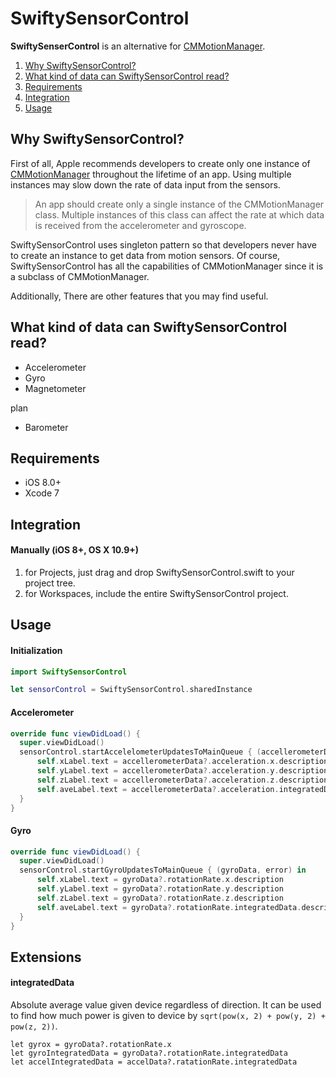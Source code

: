 # SwiftySensorControl

**SwiftySenserControl** is an alternative for [CMMotionManager](https://developer.apple.com/library/ios/documentation/CoreMotion/Reference/CMMotionManager_Class/).

1. [Why SwiftySensorControl?](#why-swiftysensorcontrol)
1. [What kind of data can SwiftySensorControl read?](#what-kind-of-data-can-swiftysensorcontrol-read)
1. [Requirements](#requirements)
1. [Integration](#integration)
1. [Usage](#usage)

## Why SwiftySensorControl?

First of all, Apple recommends developers to create only one instance of [CMMotionManager](https://developer.apple.com/library/ios/documentation/CoreMotion/Reference/CMMotionManager_Class/) throughout the lifetime of an app. Using multiple instances may slow down the rate of data input from the sensors.

>An app should create only a single instance of the CMMotionManager class. Multiple instances of this class can affect the rate at which data is received from the accelerometer and gyroscope.

SwiftySensorControl uses singleton pattern so that developers never have to create an instance to get data from motion sensors. Of course, SwiftySensorControl has all the capabilities of CMMotionManager since it is a subclass of CMMotionManager.

Additionally, There are other features that you may find useful.

## What kind of data can SwiftySensorControl read?

- Accelerometer
- Gyro
- Magnetometer

plan
- Barometer

## Requirements
- iOS 8.0+
- Xcode 7


## Integration

#### Manually (iOS 8+, OS X 10.9+)
1. for Projects, just drag and drop SwiftySensorControl.swift to your project tree.
2. for Workspaces, include the entire SwiftySensorControl project.


## Usage

#### Initialization

```swift
import SwiftySensorControl

let sensorControl = SwiftySensorControl.sharedInstance
```

#### Accelerometer

```swift
override func viewDidLoad() {
  super.viewDidLoad()
  sensorControl.startAccelelometerUpdatesToMainQueue { (accellerometerData, error) in
      self.xLabel.text = accellerometerData?.acceleration.x.description
      self.yLabel.text = accellerometerData?.acceleration.y.description
      self.zLabel.text = accellerometerData?.acceleration.z.description
      self.aveLabel.text = accellerometerData?.acceleration.integratedData.description
  }
}
```

#### Gyro
```swift
override func viewDidLoad() {
  super.viewDidLoad()
  sensorControl.startGyroUpdatesToMainQueue { (gyroData, error) in
      self.xLabel.text = gyroData?.rotationRate.x.description
      self.yLabel.text = gyroData?.rotationRate.y.description
      self.zLabel.text = gyroData?.rotationRate.z.description
      self.aveLabel.text = gyroData?.rotationRate.integratedData.description
  }
}
```

## Extensions

#### integratedData
Absolute average value given device regardless of direction.
It can be used to find how much power is given to device by ` sqrt(pow(x, 2) + pow(y, 2) + pow(z, 2)) `.

```
let gyrox = gyroData?.rotationRate.x
let gyroIntegratedData = gyroData?.rotationRate.integratedData
let accelIntegratedData = accelData?.ratationRate.integratedData
```
